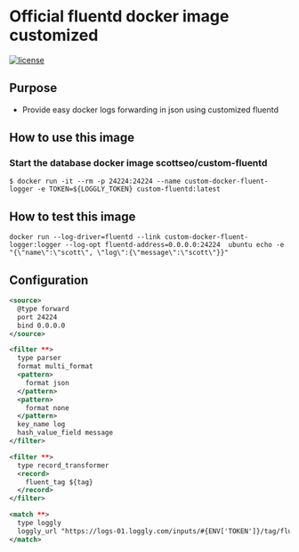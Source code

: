 # Official fluentd docker image customized

[![license](https://img.shields.io/github/license/mashape/apistatus.svg?maxAge=2592000)](https://github.com/scott-seo/dvdstore-api/blob/master/LICENSE)

## Purpose
* Provide easy docker logs forwarding in json using customized fluentd

## How to use this image
### Start the database docker image scottseo/custom-fluentd
```
$ docker run -it --rm -p 24224:24224 --name custom-docker-fluent-logger -e TOKEN=${LOGGLY_TOKEN} custom-fluentd:latest
```
## How to test this image
```
docker run --log-driver=fluentd --link custom-docker-fluent-logger:logger --log-opt fluentd-address=0.0.0.0:24224  ubuntu echo -e "{\"name\":\"scott\", \"log\":{\"message\":\"scott\"}}"
```

## Configuration

```xml
<source>
  @type forward
  port 24224
  bind 0.0.0.0
</source>

<filter **>
  type parser
  format multi_format
  <pattern>
    format json
  </pattern>
  <pattern>
    format none
  </pattern>
  key_name log
  hash_value_field message
</filter>

<filter **>
  type record_transformer
  <record>
    fluent_tag ${tag}
  </record>
</filter>

<match **>
  type loggly
  loggly_url "https://logs-01.loggly.com/inputs/#{ENV['TOKEN']}/tag/fluentd"
</match>
```
